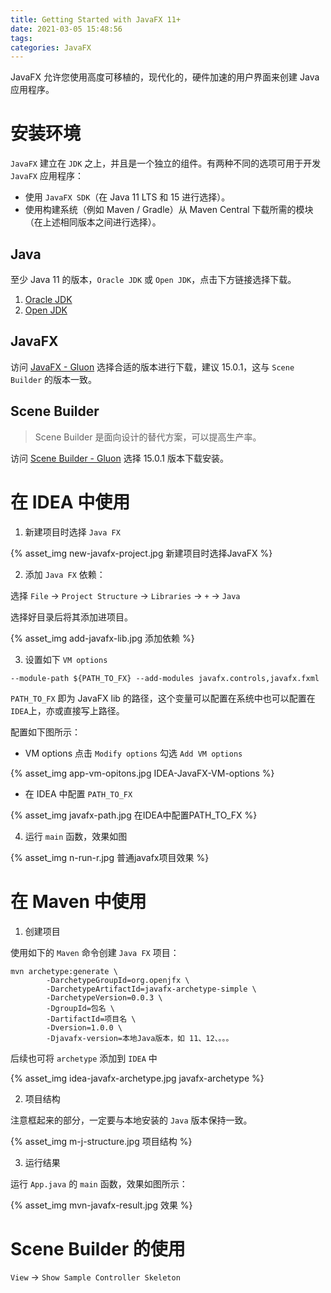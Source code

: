 ```yaml
---
title: Getting Started with JavaFX 11+
date: 2021-03-05 15:48:56
tags:
categories: JavaFX
---
```


JavaFX 允许您使用高度可移植的，现代化的，硬件加速的用户界面来创建 Java 应用程序。

<!--more-->

# 安装环境

`JavaFX` 建立在 `JDK` 之上，并且是一个独立的组件。有两种不同的选项可用于开发 `JavaFX` 应用程序：

- 使用 `JavaFX SDK`（在 Java 11 LTS 和 15 进行选择）。
- 使用构建系统（例如 Maven / Gradle）从 Maven Central 下载所需的模块（在上述相同版本之间进行选择）。

## Java

至少 Java 11 的版本，`Oracle JDK` 或 `Open JDK`，点击下方链接选择下载。

1. [Oracle JDK](https://www.oracle.com/cn/java/technologies/javase-downloads.html)
2. [Open JDK](https://adoptopenjdk.net/)

## JavaFX

访问 [JavaFX - Gluon](https://gluonhq.com/products/javafx/) 选择合适的版本进行下载，建议 15.0.1，这与 `Scene Builder` 的版本一致。

## Scene Builder

> Scene Builder 是面向设计的替代方案，可以提高生产率。

访问 [Scene Builder - Gluon](https://gluonhq.com/products/scene-builder/) 选择 15.0.1 版本下载安装。

# 在 IDEA 中使用

1. 新建项目时选择 `Java FX`

{% asset_img new-javafx-project.jpg 新建项目时选择JavaFX %}

2. 添加 `Java FX` 依赖：

选择 `File` -> `Project Structure` -> `Libraries` -> `+` -> `Java`

选择好目录后将其添加进项目。

{% asset_img add-javafx-lib.jpg 添加依赖 %}

3. 设置如下 `VM options`

```
--module-path ${PATH_TO_FX} --add-modules javafx.controls,javafx.fxml
```

`PATH_TO_FX` 即为 JavaFX lib 的路径，这个变量可以配置在系统中也可以配置在`IDEA`上，亦或直接写上路径。

配置如下图所示：

- VM options
  点击 `Modify options` 勾选 `Add VM options`

{% asset_img app-vm-opitons.jpg IDEA-JavaFX-VM-options %}

- 在 IDEA 中配置 `PATH_TO_FX`

{% asset_img javafx-path.jpg 在IDEA中配置PATH_TO_FX %}

4. 运行 `main` 函数，效果如图

{% asset_img n-run-r.jpg 普通javafx项目效果 %}

# 在 Maven 中使用

1. 创建项目

使用如下的 `Maven` 命令创建 `Java FX` 项目：

```
mvn archetype:generate \
        -DarchetypeGroupId=org.openjfx \
        -DarchetypeArtifactId=javafx-archetype-simple \
        -DarchetypeVersion=0.0.3 \
        -DgroupId=包名 \
        -DartifactId=项目名 \
        -Dversion=1.0.0 \
        -Djavafx-version=本地Java版本，如 11、12、。。。
```

后续也可将 `archetype` 添加到 `IDEA` 中

{% asset_img idea-javafx-archetype.jpg javafx-archetype %}

2. 项目结构

注意框起来的部分，一定要与本地安装的 `Java` 版本保持一致。

{% asset_img m-j-structure.jpg 项目结构 %}

3. 运行结果

运行 `App.java` 的 `main` 函数，效果如图所示：

{% asset_img mvn-javafx-result.jpg 效果 %}

# Scene Builder 的使用

`View` -> `Show Sample Controller Skeleton`
